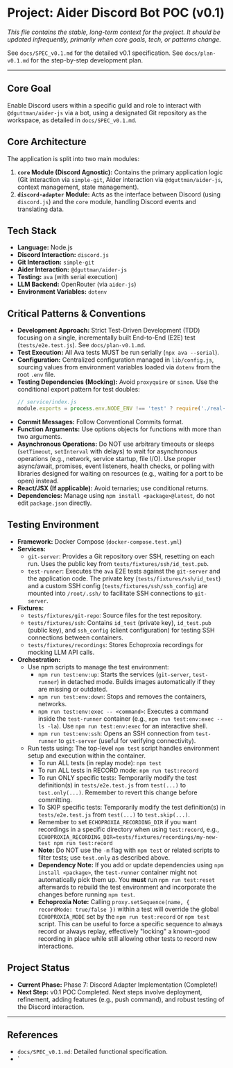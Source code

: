# Project: Aider Discord Bot POC (v0.1)

*This file contains the stable, long-term context for the project.*
*It should be updated infrequently, primarily when core goals, tech, or patterns change.*

See `docs/SPEC_v0.1.md` for the detailed v0.1 specification.
See `docs/plan-v0.1.md` for the step-by-step development plan.

---

## Core Goal

Enable Discord users within a specific guild and role to interact with `@dguttman/aider-js` via a bot, using a designated Git repository as the workspace, as detailed in `docs/SPEC_v0.1.md`.

## Core Architecture

The application is split into two main modules:

1.  **`core` Module (Discord Agnostic):** Contains the primary application logic (Git interaction via `simple-git`, Aider interaction via `@dguttman/aider-js`, context management, state management).
2.  **`discord-adapter` Module:** Acts as the interface between Discord (using `discord.js`) and the `core` module, handling Discord events and translating data.

## Tech Stack

- **Language:** Node.js
- **Discord Interaction:** `discord.js`
- **Git Interaction:** `simple-git`
- **Aider Interaction:** `@dguttman/aider-js`
- **Testing:** `ava` (with serial execution)
- **LLM Backend:** OpenRouter (via `aider-js`)
- **Environment Variables:** `dotenv`

## Critical Patterns & Conventions

*   **Development Approach:** Strict Test-Driven Development (TDD) focusing on a single, incrementally built End-to-End (E2E) test (`tests/e2e.test.js`). See `docs/plan-v0.1.md`.
*   **Test Execution:** All Ava tests MUST be run serially (`npx ava --serial`).
*   **Configuration:** Centralized configuration managed in `lib/config.js`, sourcing values from environment variables loaded via `dotenv` from the root `.env` file.
*   **Testing Dependencies (Mocking):** Avoid `proxyquire` or `sinon`. Use the conditional export pattern for test doubles:
    ```js
    // service/index.js
    module.exports = process.env.NODE_ENV !== 'test' ? require('./real-service') : require('./fake-service')
    ```
*   **Commit Messages:** Follow Conventional Commits format.
*   **Function Arguments:** Use options objects for functions with more than two arguments.
*   **Asynchronous Operations:** Do NOT use arbitrary timeouts or sleeps (`setTimeout`, `setInterval` with delays) to wait for asynchronous operations (e.g., network, service startup, file I/O). Use proper async/await, promises, event listeners, health checks, or polling with libraries designed for waiting on resources (e.g., waiting for a port to be open) instead.
*   **React/JSX (If applicable):** Avoid ternaries; use conditional returns.
*   **Dependencies:** Manage using `npm install <package>@latest`, do not edit `package.json` directly.

## Testing Environment

- **Framework:** Docker Compose (`docker-compose.test.yml`)
- **Services:**
    - `git-server`: Provides a Git repository over SSH, resetting on each run. Uses the public key from `tests/fixtures/ssh/id_test.pub`.
    - `test-runner`: Executes the `ava` E2E tests against the `git-server` and the application code. The private key (`tests/fixtures/ssh/id_test`) and a custom SSH config (`tests/fixtures/ssh/ssh_config`) are mounted into `/root/.ssh/` to facilitate SSH connections to `git-server`.
- **Fixtures:**
    - `tests/fixtures/git-repo`: Source files for the test repository.
    - `tests/fixtures/ssh`: Contains `id_test` (private key), `id_test.pub` (public key), and `ssh_config` (client configuration) for testing SSH connections between containers.
    - `tests/fixtures/recordings`: Stores Echoproxia recordings for mocking LLM API calls.
- **Orchestration:**
    - Use npm scripts to manage the test environment:
        - `npm run test:env:up`: Starts the services (`git-server`, `test-runner`) in detached mode. Builds images automatically if they are missing or outdated.
        - `npm run test:env:down`: Stops and removes the containers, networks.
        - `npm run test:env:exec -- <command>`: Executes a command inside the `test-runner` container (e.g., `npm run test:env:exec -- ls -la`). Use `npm run test:env:exec` for an interactive shell.
        - `npm run test:env:ssh`: Opens an SSH connection from `test-runner` to `git-server` (useful for verifying connectivity).
    - Run tests using: The top-level `npm test` script handles environment setup and execution within the container.
        - To run ALL tests (in replay mode): `npm test`
        - To run ALL tests in RECORD mode: `npm run test:record`
        - To run ONLY specific tests: Temporarily modify the test definition(s) in `tests/e2e.test.js` from `test(...)` to `test.only(...)`. Remember to revert this change before committing.
        - To SKIP specific tests: Temporarily modify the test definition(s) in `tests/e2e.test.js` from `test(...)` to `test.skip(...)`.
        - Remember to set `ECHOPROXIA_RECORDING_DIR` if you want recordings in a specific directory when using `test:record`, e.g., `ECHOPROXIA_RECORDING_DIR=tests/fixtures/recordings/my-new-test npm run test:record`
        - **Note:** Do NOT use the `-m` flag with `npm test` or related scripts to filter tests; use `test.only` as described above.
        - **Dependency Note:** If you add or update dependencies using `npm install <package>`, the `test-runner` container might not automatically pick them up. You **must** run `npm run test:reset` afterwards to rebuild the test environment and incorporate the changes before running `npm test`.
        - **Echoproxia Note:** Calling `proxy.setSequence(name, { recordMode: true/false })` within a test will override the global `ECHOPROXIA_MODE` set by the `npm run test:record` or `npm test` script. This can be useful to force a specific sequence to always record or always replay, effectively "locking" a known-good recording in place while still allowing other tests to record new interactions.

## Project Status

- **Current Phase:** Phase 7: Discord Adapter Implementation (Complete!)
- **Next Step:** v0.1 POC Completed. Next steps involve deployment, refinement, adding features (e.g., push command), and robust testing of the Discord interaction.

---

## References

- `docs/SPEC_v0.1.md`: Detailed functional specification.
- `